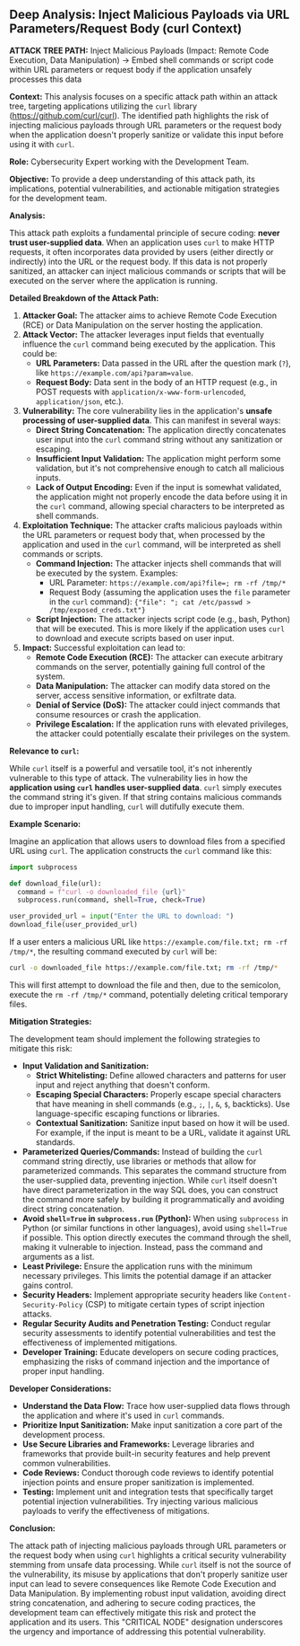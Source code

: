## Deep Analysis: Inject Malicious Payloads via URL Parameters/Request Body (curl Context)

**ATTACK TREE PATH:** Inject Malicious Payloads (Impact: Remote Code Execution, Data Manipulation) -> Embed shell commands or script code within URL parameters or request body if the application unsafely processes this data

**Context:** This analysis focuses on a specific attack path within an attack tree, targeting applications utilizing the `curl` library (https://github.com/curl/curl). The identified path highlights the risk of injecting malicious payloads through URL parameters or the request body when the application doesn't properly sanitize or validate this input before using it with `curl`.

**Role:** Cybersecurity Expert working with the Development Team.

**Objective:** To provide a deep understanding of this attack path, its implications, potential vulnerabilities, and actionable mitigation strategies for the development team.

**Analysis:**

This attack path exploits a fundamental principle of secure coding: **never trust user-supplied data**. When an application uses `curl` to make HTTP requests, it often incorporates data provided by users (either directly or indirectly) into the URL or the request body. If this data is not properly sanitized, an attacker can inject malicious commands or scripts that will be executed on the server where the application is running.

**Detailed Breakdown of the Attack Path:**

1. **Attacker Goal:** The attacker aims to achieve Remote Code Execution (RCE) or Data Manipulation on the server hosting the application.
2. **Attack Vector:** The attacker leverages input fields that eventually influence the `curl` command being executed by the application. This could be:
    * **URL Parameters:** Data passed in the URL after the question mark (`?`), like `https://example.com/api?param=value`.
    * **Request Body:** Data sent in the body of an HTTP request (e.g., in POST requests with `application/x-www-form-urlencoded`, `application/json`, etc.).
3. **Vulnerability:** The core vulnerability lies in the application's **unsafe processing of user-supplied data**. This can manifest in several ways:
    * **Direct String Concatenation:** The application directly concatenates user input into the `curl` command string without any sanitization or escaping.
    * **Insufficient Input Validation:** The application might perform some validation, but it's not comprehensive enough to catch all malicious inputs.
    * **Lack of Output Encoding:** Even if the input is somewhat validated, the application might not properly encode the data before using it in the `curl` command, allowing special characters to be interpreted as shell commands.
4. **Exploitation Technique:** The attacker crafts malicious payloads within the URL parameters or request body that, when processed by the application and used in the `curl` command, will be interpreted as shell commands or scripts.
    * **Command Injection:**  The attacker injects shell commands that will be executed by the system. Examples:
        * URL Parameter: `https://example.com/api?file=; rm -rf /tmp/*`
        * Request Body (assuming the application uses the `file` parameter in the `curl` command): `{"file": "; cat /etc/passwd > /tmp/exposed_creds.txt"}`
    * **Script Injection:** The attacker injects script code (e.g., bash, Python) that will be executed. This is more likely if the application uses `curl` to download and execute scripts based on user input.
5. **Impact:** Successful exploitation can lead to:
    * **Remote Code Execution (RCE):** The attacker can execute arbitrary commands on the server, potentially gaining full control of the system.
    * **Data Manipulation:** The attacker can modify data stored on the server, access sensitive information, or exfiltrate data.
    * **Denial of Service (DoS):**  The attacker could inject commands that consume resources or crash the application.
    * **Privilege Escalation:** If the application runs with elevated privileges, the attacker could potentially escalate their privileges on the system.

**Relevance to `curl`:**

While `curl` itself is a powerful and versatile tool, it's not inherently vulnerable to this type of attack. The vulnerability lies in how the **application using `curl` handles user-supplied data**. `curl` simply executes the command string it's given. If that string contains malicious commands due to improper input handling, `curl` will dutifully execute them.

**Example Scenario:**

Imagine an application that allows users to download files from a specified URL using `curl`. The application constructs the `curl` command like this:

```python
import subprocess

def download_file(url):
  command = f"curl -o downloaded_file {url}"
  subprocess.run(command, shell=True, check=True)

user_provided_url = input("Enter the URL to download: ")
download_file(user_provided_url)
```

If a user enters a malicious URL like `https://example.com/file.txt; rm -rf /tmp/*`, the resulting command executed by `curl` will be:

```bash
curl -o downloaded_file https://example.com/file.txt; rm -rf /tmp/*
```

This will first attempt to download the file and then, due to the semicolon, execute the `rm -rf /tmp/*` command, potentially deleting critical temporary files.

**Mitigation Strategies:**

The development team should implement the following strategies to mitigate this risk:

* **Input Validation and Sanitization:**
    * **Strict Whitelisting:** Define allowed characters and patterns for user input and reject anything that doesn't conform.
    * **Escaping Special Characters:**  Properly escape special characters that have meaning in shell commands (e.g., `;`, `|`, `&`, `$`, backticks). Use language-specific escaping functions or libraries.
    * **Contextual Sanitization:** Sanitize input based on how it will be used. For example, if the input is meant to be a URL, validate it against URL standards.
* **Parameterized Queries/Commands:**  Instead of building the `curl` command string directly, use libraries or methods that allow for parameterized commands. This separates the command structure from the user-supplied data, preventing injection. While `curl` itself doesn't have direct parameterization in the way SQL does, you can construct the command more safely by building it programmatically and avoiding direct string concatenation.
* **Avoid `shell=True` in `subprocess.run` (Python):** When using `subprocess` in Python (or similar functions in other languages), avoid using `shell=True` if possible. This option directly executes the command through the shell, making it vulnerable to injection. Instead, pass the command and arguments as a list.
* **Least Privilege:** Ensure the application runs with the minimum necessary privileges. This limits the potential damage if an attacker gains control.
* **Security Headers:** Implement appropriate security headers like `Content-Security-Policy` (CSP) to mitigate certain types of script injection attacks.
* **Regular Security Audits and Penetration Testing:** Conduct regular security assessments to identify potential vulnerabilities and test the effectiveness of implemented mitigations.
* **Developer Training:** Educate developers on secure coding practices, emphasizing the risks of command injection and the importance of proper input handling.

**Developer Considerations:**

* **Understand the Data Flow:** Trace how user-supplied data flows through the application and where it's used in `curl` commands.
* **Prioritize Input Sanitization:** Make input sanitization a core part of the development process.
* **Use Secure Libraries and Frameworks:** Leverage libraries and frameworks that provide built-in security features and help prevent common vulnerabilities.
* **Code Reviews:** Conduct thorough code reviews to identify potential injection points and ensure proper sanitization is implemented.
* **Testing:** Implement unit and integration tests that specifically target potential injection vulnerabilities. Try injecting various malicious payloads to verify the effectiveness of mitigations.

**Conclusion:**

The attack path of injecting malicious payloads through URL parameters or the request body when using `curl` highlights a critical security vulnerability stemming from unsafe data processing. While `curl` itself is not the source of the vulnerability, its misuse by applications that don't properly sanitize user input can lead to severe consequences like Remote Code Execution and Data Manipulation. By implementing robust input validation, avoiding direct string concatenation, and adhering to secure coding practices, the development team can effectively mitigate this risk and protect the application and its users. This "CRITICAL NODE" designation underscores the urgency and importance of addressing this potential vulnerability.
